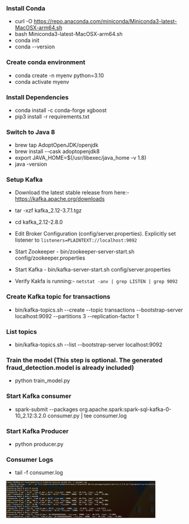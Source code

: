 ### Install Conda
- curl -O https://repo.anaconda.com/miniconda/Miniconda3-latest-MacOSX-arm64.sh
- bash Miniconda3-latest-MacOSX-arm64.sh
- conda init
- conda --version

### Create conda environment
- conda create -n myenv python=3.10
- conda activate myenv

### Install Dependencies
- conda install -c conda-forge xgboost
- pip3 install -r requirements.txt

### Switch to Java 8

- brew tap AdoptOpenJDK/openjdk
- brew install --cask adoptopenjdk8
- export JAVA_HOME=$(/usr/libexec/java_home -v 1.8)
- java -version

### Setup Kafka

- Download the latest stable release from here:- https://kafka.apache.org/downloads
- tar -xzf kafka_2.12-3.7.1.tgz
- cd kafka_2.12-2.8.0

- Edit Broker Configuration (config/server.properties). Explicitly set listener to `listeners=PLAINTEXT://localhost:9092`

- Start Zookeeper - bin/zookeeper-server-start.sh config/zookeeper.properties
- Start Kafka - bin/kafka-server-start.sh config/server.properties
- Verify Kakfa is running:- `netstat -anv | grep LISTEN | grep 9092`

### Create Kafka topic for transactions
- bin/kafka-topics.sh --create --topic transactions --bootstrap-server localhost:9092 --partitions 3 --replication-factor 1

### List topics
- bin/kafka-topics.sh --list --bootstrap-server localhost:9092


### Train the model (This step is optional. The generated fraud_detection.model is already included)
- python train_model.py

### Start Kafka consumer
- spark-submit --packages org.apache.spark:spark-sql-kafka-0-10_2.12:3.2.0 consumer.py | tee consumer.log

### Start Kafka Producer
- python producer.py

### Consumer Logs

- tail -f consumer.log

<img src="consumerLogs.png" alt="drawing" width="400"/>

